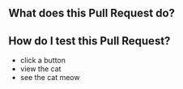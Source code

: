 ## What does this Pull Request do?

## How do I test this Pull Request?

- click a button
- view the cat
- see the cat meow
